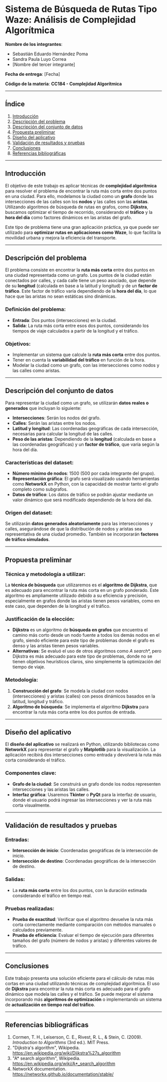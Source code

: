 # Sistema de Búsqueda de Rutas Tipo Waze: Análisis de Complejidad Algorítmica

**Nombre de los integrantes**:  
- Sebastián Eduardo Hernández Poma  
- Sandra Paula Luyo Correa  
- [Nombre del tercer integrante]  

**Fecha de entrega**: [Fecha]  

**Código de la materia**: **CC184 - Complejidad Algorítmica**

---

## Índice
1. [Introducción](#introducción)  
2. [Descripción del problema](#descripción-del-problema)  
3. [Descripción del conjunto de datos](#descripción-del-conjunto-de-datos)  
4. [Propuesta preliminar](#propuesta-preliminar)  
5. [Diseño del aplicativo](#diseño-del-aplicativo)  
6. [Validación de resultados y pruebas](#validación-de-resultados-y-pruebas)  
7. [Conclusiones](#conclusiones)  
8. [Referencias bibliográficas](#referencias-bibliográficas)  

---

## Introducción
El objetivo de este trabajo es aplicar técnicas de **complejidad algorítmica** para resolver el problema de encontrar la ruta más corta entre dos puntos en una ciudad. Para ello, modelamos la ciudad como un **grafo** donde las intersecciones de las calles son los **nodos** y las calles son las **aristas**. Utilizando algoritmos de búsqueda de rutas en grafos, como **Dijkstra**, buscamos optimizar el tiempo de recorrido, considerando el **tráfico** y la **hora del día** como factores dinámicos en las aristas del grafo.

Este tipo de problema tiene una gran aplicación práctica, ya que puede ser utilizado para **optimizar rutas en aplicaciones como Waze**, lo que facilita la movilidad urbana y mejora la eficiencia del transporte.

---

## Descripción del problema
El problema consiste en encontrar la **ruta más corta** entre dos puntos en una ciudad representada como un grafo. Los puntos de la ciudad están conectados por calles, y cada calle tiene un peso asociado, que depende de su **longitud** (calculada en base a la latitud y longitud) y de un **factor de tráfico**. Este factor de tráfico varía dependiendo de la **hora del día**, lo que hace que las aristas no sean estáticas sino dinámicas.

### Definición del problema:
- **Entrada**: Dos puntos (intersecciones) en la ciudad.
- **Salida**: La ruta más corta entre esos dos puntos, considerando los tiempos de viaje calculados a partir de la longitud y el tráfico.

### Objetivos:
- Implementar un sistema que calcule la **ruta más corta** entre dos puntos.
- Tener en cuenta la **variabilidad del tráfico** en función de la hora.
- Modelar la ciudad como un grafo, con las intersecciones como nodos y las calles como aristas.

---

## Descripción del conjunto de datos
Para representar la ciudad como un grafo, se utilizarán **datos reales o generados** que incluyan lo siguiente:
- **Intersecciones**: Serán los nodos del grafo.
- **Calles**: Serán las aristas entre los nodos.
- **Latitud y longitud**: Las coordenadas geográficas de cada intersección, necesarias para calcular la longitud de las calles.
- **Peso de las aristas**: Dependiendo de la **longitud** (calculada en base a las coordenadas geográficas) y un **factor de tráfico**, que varía según la hora del día.

### Características del dataset:
- **Número mínimo de nodos**: 1500 (500 por cada integrante del grupo).
- **Representación gráfica**: El grafo será visualizado usando herramientas como **NetworkX** en Python, con la capacidad de mostrar tanto el grafo completo como subgrafos.
- **Datos de tráfico**: Los datos de tráfico se podrán ajustar mediante un valor dinámico que será modificado dependiendo de la hora del día.

### Origen del dataset:
Se utilizarán **datos generados aleatoriamente** para las intersecciones y calles, asegurándose de que la distribución de nodos y aristas sea representativa de una ciudad promedio. También se incorporarán **factores de tráfico simulados**.

---

## Propuesta preliminar
### Técnica y metodología a utilizar:
La **técnica de búsqueda** que utilizaremos es el **algoritmo de Dijkstra**, que es adecuado para encontrar la ruta más corta en un grafo ponderado. Este algoritmo es ampliamente utilizado debido a su eficiencia y precisión, especialmente en grafos donde las aristas tienen pesos variables, como en este caso, que dependen de la longitud y el tráfico.

### Justificación de la elección:
- **Dijkstra** es un algoritmo de **búsqueda en grafos** que encuentra el camino más corto desde un nodo fuente a todos los demás nodos en el grafo, siendo eficiente para este tipo de problemas donde el grafo es denso y las aristas tienen pesos variables.
- **Alternativas**: Se evaluó el uso de otros algoritmos como **A* search**, pero Dijkstra es más adecuado para este tipo de problemas, donde no se tienen objetivos heurísticos claros, sino simplemente la optimización del tiempo de viaje.

### Metodología:
1. **Construcción del grafo**: Se modela la ciudad con nodos (intersecciones) y aristas (calles) con pesos dinámicos basados en la latitud, longitud y tráfico.
2. **Algoritmo de búsqueda**: Se implementa el algoritmo **Dijkstra** para encontrar la ruta más corta entre los dos puntos de entrada.

---

## Diseño del aplicativo
El **diseño del aplicativo** se realizará en Python, utilizando bibliotecas como **NetworkX** para representar el grafo y **Matplotlib** para la visualización. La aplicación recibirá dos intersecciones como entrada y devolverá la ruta más corta considerando el tráfico.

### Componentes clave:
- **Grafo de la ciudad**: Se construirá un grafo donde los nodos representen intersecciones y las aristas las calles.
- **Interfaz gráfica**: Usaremos **Tkinter** o **PyQt** para la interfaz de usuario, donde el usuario podrá ingresar las intersecciones y ver la ruta más corta visualmente.

---

## Validación de resultados y pruebas
### Entradas:
- **Intersección de inicio**: Coordenadas geográficas de la intersección de inicio.
- **Intersección de destino**: Coordenadas geográficas de la intersección de destino.

### Salidas:
- La **ruta más corta** entre los dos puntos, con la duración estimada considerando el tráfico en tiempo real.

### Pruebas realizadas:
- **Prueba de exactitud**: Verificar que el algoritmo devuelve la ruta más corta correctamente mediante comparación con métodos manuales o calculados previamente.
- **Prueba de eficiencia**: Evaluar el tiempo de ejecución para diferentes tamaños del grafo (número de nodos y aristas) y diferentes valores de tráfico.

---

## Conclusiones
Este trabajo presenta una solución eficiente para el cálculo de rutas más cortas en una ciudad utilizando técnicas de complejidad algorítmica. El uso de **Dijkstra** para encontrar la ruta más corta es adecuado para el grafo dinámico que modela las calles y el tráfico. Se puede mejorar el sistema incorporando más **algoritmos de optimización** o implementando un sistema de **actualización en tiempo real del tráfico**.

---

## Referencias bibliográficas
1. Cormen, T. H., Leiserson, C. E., Rivest, R. L., & Stein, C. (2009). *Introduction to Algorithms* (3rd ed.). MIT Press.
2. "Dijkstra's algorithm", Wikipedia. https://en.wikipedia.org/wiki/Dijkstra%27s_algorithm
3. "A* search algorithm", Wikipedia. https://en.wikipedia.org/wiki/A*_search_algorithm
4. NetworkX documentation. https://networkx.github.io/documentation/stable/

